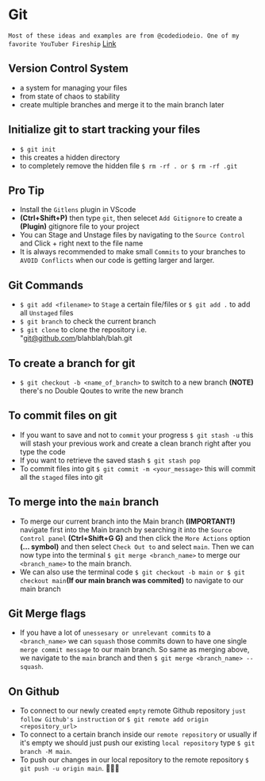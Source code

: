 # Git

`Most of these ideas and examples are from @codediodeio. One of my favorite YouTuber Fireship` [Link](https://www.youtube.com/watch?v=HkdAHXoRtos&t=285s)

## Version Control System

- a system for managing your files
- from state of chaos to stability
- create multiple branches and merge it to the main branch later

## Initialize git to start tracking your files

- `$ git init`
- this creates a hidden directory
- to completely remove the hidden file `$ rm -rf . or $ rm -rf .git`

## Pro Tip

- Install the `Gitlens` plugin in VScode
- **(Ctrl+Shift+P)** then type `git`, then selecet `Add Gitignore` to create a **(Plugin)** gitignore file to your project
- You can Stage and Unstage files by navigating to the `Source Control` and Click + right next to the file name
- It is always recommended to make small `Commits` to your branches to `AVOID Conflicts` when our code is getting larger and larger.

## Git Commands

- `$ git add <filename>` to `Stage` a certain file/files or `$ git add .` to add all `Unstaged` files
- `$ git branch` to check the current branch
- `$ git clone` to clone the repository i.e. "git@github.com/blahblah/blah.git

## To create a branch for git

- `$ git checkout -b <name_of_branch>` to switch to a new branch **(NOTE)** there's no Double Qoutes to write the new branch

## To commit files on git

- If you want to save and not to `commit` your progress `$ git stash -u` this will stash your previous work and create a clean branch right after you type the code
- If you want to retrieve the saved stash `$ git stash pop`
- To commit files into git `$ git commit -m <your_message>` this will commit all the `staged` files into git

## To merge into the `main` branch

- To merge our current branch into the Main branch **(IMPORTANT!)** navigate first into the Main branch by searching it into the `Source Control panel` **(Ctrl+Shift+G G)** and then click the `More Actions` option **(... symbol)** and then select `Check Out to` and select `main`. Then we can now type into the terminal `$ git merge <branch_name>` to merge our `<branch_name>` to the main branch.
- We can also use the terminal code `$ git checkout -b main or $ git checkout main`**(If our main branch was commited)** to navigate to our main branch

## Git Merge flags

- If you have a lot of `unessesary or unrelevant commits` to a `<branch_name>` we can `squash` those commits down to have one single `merge commit message` to our main branch. So same as merging above, we navigate to the `main` branch and then `$ git merge <branch_name> --squash`.

## On Github

- To connect to our newly created `empty` remote Github repository `just follow Github's instruction` or `$ git remote add origin <repository_url>`
- To connect to a certain branch inside our `remote repository` or usually if it's empty we should just push our existing `local repository` type `$ git branch -M main`.
- To push our changes in our local repository to the remote repository `$ git push -u origin main`. 🚀🚀🚀
